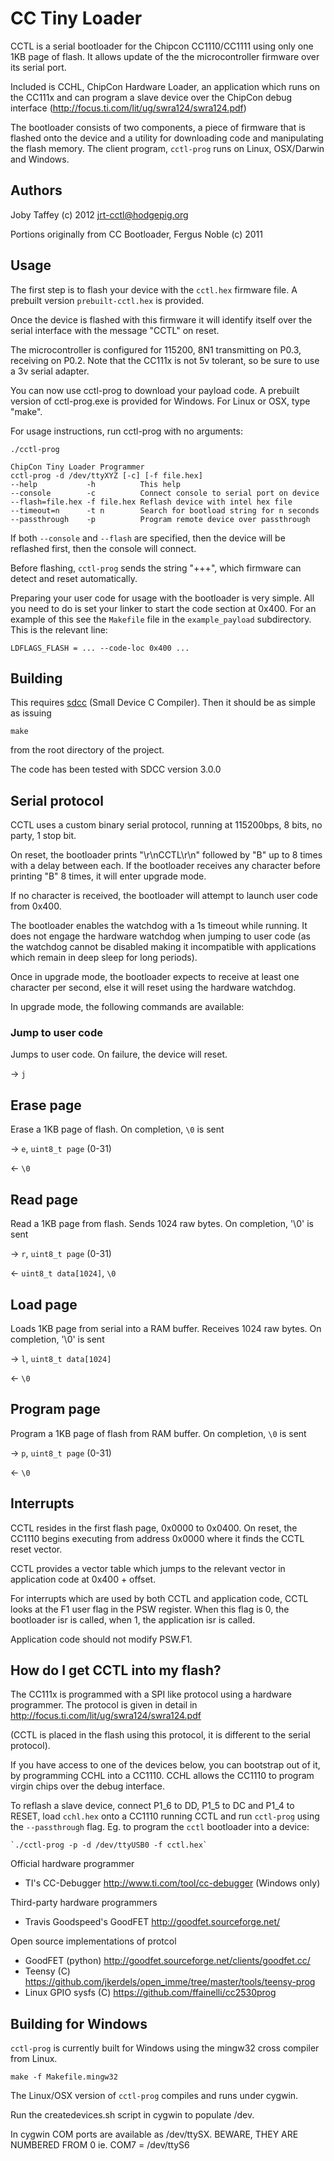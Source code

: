 CC Tiny Loader
==============

CCTL is a serial bootloader for the Chipcon CC1110/CC1111 using only one 1KB page of flash.
It allows update of the the microcontroller firmware over its serial port.

Included is CCHL, ChipCon Hardware Loader, an application which runs on the CC111x and can program a slave device over the ChipCon debug interface (http://focus.ti.com/lit/ug/swra124/swra124.pdf)

The bootloader consists of two components, a piece of firmware that is flashed
onto the device and a utility for downloading code and manipulating the
flash memory. The client program, `cctl-prog` runs on Linux, OSX/Darwin and Windows.

Authors
-------

Joby Taffey (c) 2012 <jrt-cctl@hodgepig.org>

Portions originally from CC Bootloader, Fergus Noble (c) 2011

Usage
-----

The first step is to flash your device with the `cctl.hex` firmware file. A prebuilt version `prebuilt-cctl.hex` is provided.

Once the device is flashed with this firmware it will identify itself over the serial interface with the message "CCTL" on reset.

The microcontroller is configured for 115200, 8N1 transmitting on P0.3, receiving on P0.2.
Note that the CC111x is not 5v tolerant, so be sure to use a 3v serial adapter.

You can now use cctl-prog to download your payload code.
A prebuilt version of cctl-prog.exe is provided for Windows. For Linux or OSX, type "make".

For usage instructions, run cctl-prog with no arguments:

`./cctl-prog`

    ChipCon Tiny Loader Programmer
    cctl-prog -d /dev/ttyXYZ [-c] [-f file.hex]
    --help           -h          This help
    --console        -c          Connect console to serial port on device
    --flash=file.hex -f file.hex Reflash device with intel hex file
    --timeout=n      -t n        Search for bootload string for n seconds
    --passthrough    -p          Program remote device over passthrough

If both `--console` and `--flash` are specified, then the device will be reflashed first, then the console will connect.

Before flashing, `cctl-prog` sends the string "+++", which firmware can detect
and reset automatically.

Preparing your user code for usage with the bootloader is very simple. All you
need to do is set your linker to start the code section at 0x400. For an
example of this see the `Makefile` file in the `example_payload` subdirectory.
This is the relevant line:

`LDFLAGS_FLASH = ... --code-loc 0x400 ...`

Building
--------

This requires [sdcc](http://sdcc.sourceforge.net/) (Small Device C Compiler).
Then it should be as simple as issuing

`make`

from the root directory of the project.

The code has been tested with SDCC version 3.0.0


Serial protocol
---------------

CCTL uses a custom binary serial protocol, running at 115200bps, 8 bits, no party, 1 stop bit.

On reset, the bootloader prints "\r\nCCTL\r\n" followed by "B" up to 8 times with a delay between each.
If the bootloader receives any character before printing "B" 8 times, it will enter upgrade mode.

If no character is received, the bootloader will attempt to launch user code from 0x400.

The bootloader enables the watchdog with a 1s timeout while running. It does not engage the hardware watchdog when jumping to user code (as the watchdog cannot be disabled making it incompatible with applications which remain in deep sleep for long periods).

Once in upgrade mode, the bootloader expects to receive at least one character per second, else it will reset using the hardware watchdog.

In upgrade mode, the following commands are available:

### Jump to user code

Jumps to user code. On failure, the device will reset.

-> `j`

## Erase page

Erase a 1KB page of flash. On completion, `\0` is sent

-> `e`, `uint8_t page` (0-31)

<- `\0`

## Read page

Read a 1KB page from flash. Sends 1024 raw bytes. On completion, '\0' is sent

-> `r`, `uint8_t page` (0-31)

<- `uint8_t data[1024]`, `\0`

## Load page

Loads 1KB page from serial into a RAM buffer. Receives 1024 raw bytes. On completion, '\0' is sent

-> `l`, `uint8_t data[1024]`

<- `\0`

## Program page

Program a 1KB page of flash from RAM buffer. On completion, `\0` is sent

-> `p`, `uint8_t page` (0-31)

<- `\0`


Interrupts
----------

CCTL resides in the first flash page, 0x0000 to 0x0400. On reset, the CC1110 begins executing from address 0x0000 where it finds the CCTL reset vector.

CCTL provides a vector table which jumps to the relevant vector in application code at 0x400 + offset.

For interrupts which are used by both CCTL and application code, CCTL looks at the F1 user flag in the PSW register. When this flag is 0, the bootloader isr is called, when 1, the application isr is called.

Application code should not modify PSW.F1.

How do I get CCTL into my flash?
--------------------------------

The CC111x is programmed with a SPI like protocol using a hardware programmer. 
The protocol is given in detail in http://focus.ti.com/lit/ug/swra124/swra124.pdf

(CCTL is placed in the flash using this protocol, it is different to the serial protocol).

If you have access to one of the devices below, you can bootstrap out of it, by programming CCHL into a CC1110. CCHL allows the CC1110 to program virgin chips over the debug interface.

To reflash a slave device, connect P1_6 to DD, P1_5 to DC and P1_4 to RESET, load `cchl.hex` onto a CC1110 running CCTL and run `cctl-prog` using the `--passthrough` flag. Eg. to program the `cctl` bootloader into a device:

    `./cctl-prog -p -d /dev/ttyUSB0 -f cctl.hex`


Official hardware programmer

* TI's CC-Debugger http://www.ti.com/tool/cc-debugger (Windows only)

Third-party hardware programmers

* Travis Goodspeed's GoodFET http://goodfet.sourceforge.net/

Open source implementations of protcol

* GoodFET (python) http://goodfet.sourceforge.net/clients/goodfet.cc/
* Teensy (C) https://github.com/jkerdels/open_imme/tree/master/tools/teensy-prog
* Linux GPIO sysfs (C) https://github.com/ffainelli/cc2530prog


Building for Windows
--------------------

`cctl-prog` is currently built for Windows using the mingw32 cross compiler from Linux.

    make -f Makefile.mingw32

The Linux/OSX version of `cctl-prog` compiles and runs under cygwin.

Run the createdevices.sh script in cygwin to populate /dev.

In cygwin COM ports are available as /dev/ttySX.
BEWARE, THEY ARE NUMBERED FROM 0
ie. COM7 = /dev/ttyS6

